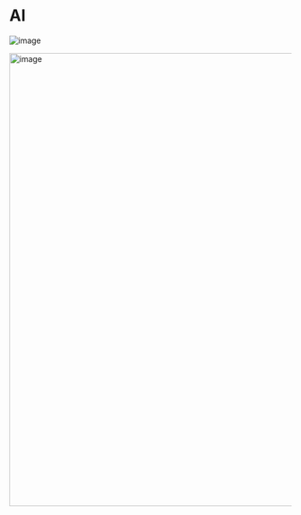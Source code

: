 # AI

![image](https://github.com/user-attachments/assets/0b6fc6c0-bb4c-48d8-9f2d-0f29da63bfaf)

<img width="808" alt="image" src="https://github.com/user-attachments/assets/d10331a4-8682-4250-be1d-98fe1a5062b9">


